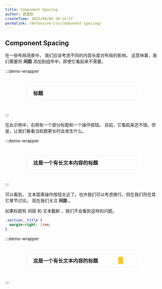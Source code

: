 ```yaml
---
title: Component Spacing
author: 君莫愁
createTime: 2023/08/04 20:14:57
permalink: /defensive-css/component-spacing/
---
```


## Component Spacing

在一些布局场景中， 我们应该考虑不同的内容长度对布局的影响。
这意味着，我们需要将 **间距** 添加到组件中，即使它看起来不需要。

:::demo-wrapper
<div class="card-wrapper">
  <h3>标题</h3>
  <Iconify name="uiw:setting" />
</div>
:::

<style scoped>
.card-wrapper {
  position: relative;
  display: flex;
  align-items: center;
  width: 320px;
  margin: 40px auto;
  padding: 10px 20px;
  border-radius: 5px;
  border: solid 1px var(--vp-c-divider, #f0f0f0);
  box-shadow: var(--vp-shadow-2);
  background: var(--vp-c-bg);
}
.card-wrapper h3 {
  margin: 0;
  flex: 1;
  text-wrap: nowrap;
  min-width: 0;
}
.card-wrapper h3.card-title {
  margin-right: 1rem;
  white-space: nowrap;
  overflow: hidden;
  text-overflow: ellipsis;
}

.card-wrapper .mark {
  position: absolute;
  top: 10px;
  right: 45px;
  bottom: 10px;
  width: 1rem;
  background-color: var(--vp-c-warning-soft, #f9ca24);
}
</style>

在此示例中，右侧有一个部分标题和一个操作按钮。
目前，它看起来还不错。但是，让我们看看当标题更长时会发生什么。

:::demo-wrapper
<div class="card-wrapper">
  <h3>这是一个有长文本内容的标题</h3>
  <Iconify name="uiw:setting" />
</div>
:::

可以看到， 文本距离操作按钮太近了。也许我们可以考虑换行，但在我们将在其它章节讨论。
现在我们关注 **间距** 。

如果标题有 间距 和 文本截断 ，我们不会看到这样的问题。

```css
.section__title {
  margin-right: 1rem;
}
```

:::demo-wrapper
<div class="card-wrapper">
  <h3 class="card-title">这是一个有长文本内容的标题</h3>
  <Iconify name="uiw:setting" />
  <div class="mark"></div>
</div>
:::
